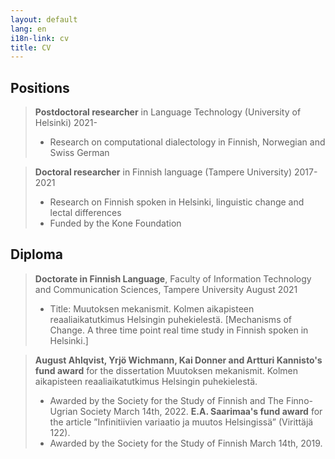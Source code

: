 ```yaml
---
layout: default
lang: en
i18n-link: cv
title: CV
---
```


## Positions

> **Postdoctoral researcher** in Language Technology (University of Helsinki) 2021-  
> * Research on computational dialectology in Finnish, Norwegian and Swiss German

> **Doctoral researcher** in Finnish language (Tampere University) 2017-2021  
> * Research on Finnish spoken in Helsinki, linguistic change and lectal differences
> * Funded by the Kone Foundation

## Diploma

> **Doctorate in Finnish Language**, Faculty of Information Technology and Communication Sciences, Tampere University August 2021  
> * Title: Muutoksen mekanismit. Kolmen aikapisteen reaaliaikatutkimus Helsingin puhekielestä. [Mechanisms of Change. A three time point real time study in Finnish spoken in Helsinki.]

> **August Ahlqvist, Yrjö Wichmann, Kai Donner and Artturi Kannisto's fund award** for the dissertation Muutoksen mekanismit. Kolmen aikapisteen reaaliaikatutkimus Helsingin puhekielestä. 
> * Awarded by the Society for the Study of Finnish and The Finno-Ugrian Society March 14th, 2022.
> **E.A. Saarimaa's fund award** for the article ”Infinitiivien variaatio ja muutos Helsingissä” (Virittäjä 122). 
> * Awarded by the Society for the Study of Finnish March 14th, 2019.
